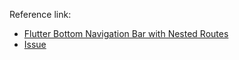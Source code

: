 Reference link:
- [Flutter Bottom Navigation Bar with Nested Routes](https://codewithandrea.com/articles/flutter-bottom-navigation-bar-nested-routes-gorouter-beamer/)
- [Issue](https://github.com/flutter/flutter/issues/113406)
